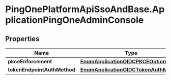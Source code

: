 # PingOnePlatformApiSsoAndBase.ApplicationPingOneAdminConsole

## Properties

Name | Type | Description | Notes
------------ | ------------- | ------------- | -------------
**pkceEnforcement** | [**EnumApplicationOIDCPKCEOption**](EnumApplicationOIDCPKCEOption.md) |  | [optional] 
**tokenEndpointAuthMethod** | [**EnumApplicationOIDCTokenAuthMethod**](EnumApplicationOIDCTokenAuthMethod.md) |  | [optional] 


